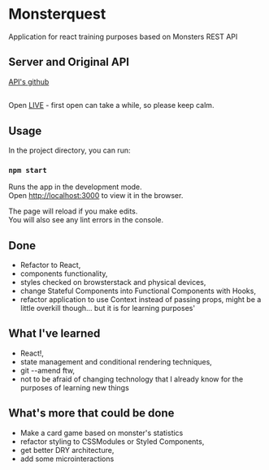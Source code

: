 # Monsterquest

Application for react training purposes based on Monsters REST API

## Server and Original API

[API's github](https://github.com/codequest-eu/monsters-api)

## 

Open [LIVE](https://floating-wildwood-77854.herokuapp.com/)  - first open can take a while, so please keep calm. 

## Usage

In the project directory, you can run:

### `npm start`

Runs the app in the development mode.<br />
Open [http://localhost:3000](http://localhost:3000) to view it in the browser.

The page will reload if you make edits.<br />
You will also see any lint errors in the console.

## Done

- Refactor to React,
- components functionality,
- styles checked on browsterstack and physical devices,
- change Stateful Components into Functional Components with Hooks,
- refactor application to use Context instead of passing props, might be a little overkill though... but it is for learning purposes'

## What I've learned

- React!,
- state management and conditional rendering techniques,
- git --amend ftw,
- not to be afraid of changing technology that I already know for the purposes of learning new things

## What's more that could be done

- Make a card game based on monster's statistics
- refactor styling to CSSModules or Styled Components,
- get better DRY architecture,
- add some microinteractions
